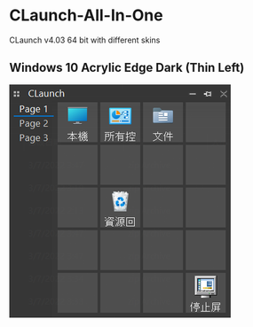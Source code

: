 # CLaunch-All-In-One
CLaunch v4.03 64 bit with different skins

## Windows 10 Acrylic Edge Dark (Thin Left)
![image](https://raw.githubusercontent.com/mkcs121/CLaunch-All-In-One/main/screenshot.png)

